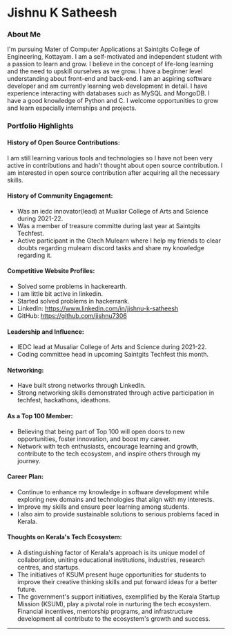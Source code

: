 # Jishnu K Satheesh 

### About Me
I'm pursuing Mater of Computer Applications at Saintgits College of Engineering, Kottayam. I am a self-motivated and independent student with a passion to learn and grow. I believe in the concept of life-long learning and the need to upskill ourselves as we grow. I have a beginner level understanding about front-end and back-end. I am an aspiring software developer and am currently learning web development in detail. I have experience interacting with databases such as MySQL and MongoDB. I have a good knowledge of Python and C. I welcome opportunities to grow and learn especially internships and projects. 

### Portfolio Highlights
#### History of Open Source Contributions:
I am still learning various tools and technologies so I have not been very active in contributions and hadn't thought about open source contribution. I am interested in open source contribution after acquiring all the necessary skills.

#### History of Community Engagement:
 - Was an iedc innovator(lead) at Mualiar College of Arts and Science during 2021-22.
 - Was a member of treasure committe during last year at Saintgits Techfest.
 - Active participant in the Gtech Mulearn where I help my friends to clear doubts regarding mulearn discord tasks and share my knowledge regarding it.

#### Competitive Website Profiles:
- Solved some problems in hackerearth.
- I am little bit active in linkedin.
- Started solved problems in hackerrank.
- LinkedIn: https://www.linkedin.com/in/jishnu-k-satheesh
- GitHub: https://github.com/jishnu7306

#### Leadership and Influence:
- IEDC lead at Musaliar College of Arts and Science during 2021-22.
- Coding committee head in upcoming Saintgits Techfest this month.

#### Networking:
- Have built strong networks through LinkedIn.
- Strong networking skills demonstrated through active participation in techfest, hackathons, ideathons.

#### As a Top 100 Member:
- Believing that being part of Top 100 will open doors to new opportunities, foster innovation, and boost my career.
- Network with tech enthusiasts, encourage learning and growth, contribute to the tech ecosystem, and inspire others through my journey.

#### Career Plan:
- Continue to enhance my knowledge in software development while exploring new domains and technologies that align with my interests.
- Improve my skills and ensure peer learning among students.
- I also aim to provide sustainable solutions to serious problems faced in Kerala.
  
#### Thoughts on Kerala's Tech Ecosystem:
- A distinguishing factor of Kerala's approach is its unique model of collaboration, uniting educational institutions, industries, research centres, and startups.
- The initiatives of KSUM present huge opportunities for students to improve their creative thinking skills and put forward ideas for a better future.
- The government's support initiatives, exemplified by the Kerala Startup Mission (KSUM), play a pivotal role in nurturing the tech ecosystem. Financial incentives, mentorship programs, and infrastructure development all contribute to the ecosystem's growth and success.

---
